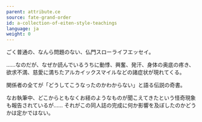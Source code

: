 ```yaml
---
parent: attribute.ce
source: fate-grand-order
id: a-collection-of-eiten-style-teachings
language: ja
weight: 0
---
```


ごく普通の、なんら問題のない、仏門スローライフエッセイ。

……なのだが、なぜか読んでいるうちに動悸、興奮、発汗、身体の奥底の疼き、欲求不満、慈愛に満ちたアルカイックスマイルなどの諸症状が現れてくる。

関係者の全てが「どうしてこうなったのかわからない」と語る伝説の奇書。

なお執筆中、どこからともなくお経のようなものが聞こえてきたという怪奇現象も報告されているが……
それがこの同人誌の完成に何か影響を及ぼしたのかどうかは定かではない。
